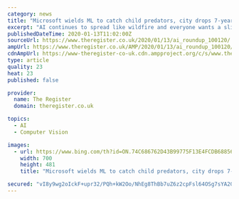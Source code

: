 ```yaml
---
category: news
title: "Microsoft wields ML to catch child predators, city drops 7-year facial-recognition experiment after no arrests..."
excerpt: "AI continues to spread like wildfire and everyone wants a slice of the pie - even Hollywood. Read on for the latest flop in facial recognition, too. Hollywood is cosying up to AI algos: Warner Bros, the massive American film studio and entertainment conglomerate, is employing algorithmic tools to help it decide if a film will become a ..."
publishedDateTime: 2020-01-13T11:02:00Z
sourceUrl: https://www.theregister.co.uk/2020/01/13/ai_roundup_100120/
ampUrl: https://www.theregister.co.uk/AMP/2020/01/13/ai_roundup_100120/
cdnAmpUrl: https://www-theregister-co-uk.cdn.ampproject.org/c/s/www.theregister.co.uk/AMP/2020/01/13/ai_roundup_100120/
type: article
quality: 23
heat: 23
published: false

provider:
  name: The Register
  domain: theregister.co.uk

topics:
  - AI
  - Computer Vision

images:
  - url: https://www.bing.com/th?id=ON.74C686762D43B99775F13E4FCDB68856
    width: 700
    height: 481
    title: "Microsoft wields ML to catch child predators, city drops 7-year facial-recognition experiment after no arrests..."

secured: "vI8y9wg2oIckF+upr32/PQh+kW2Oo/NhEg8ThBb7uZ6z2cpFsl64OSg7sYA2GltruzeXbzdbPzC8g2XGRTSfHDT3S9r0YCKsXTHzws8X2Qa1NfgpCSSe/60JFbWD0fnRUvSCTvYv3gQgHNkQM/BuL03Hgnn+7CbcivMy+XxrmwBssn5qb/04egjQNyXriaNS3SNnbovJ+gaouuvd6TI+gfO/h2izPic3xrVCW6mwTZz/eziPhg9bzVz5K/3EpvQKRhSf2l8pWO+twc0Mi22S/A==;hUDjyf8usZxsrQQ0+LBTCg=="
---
```


